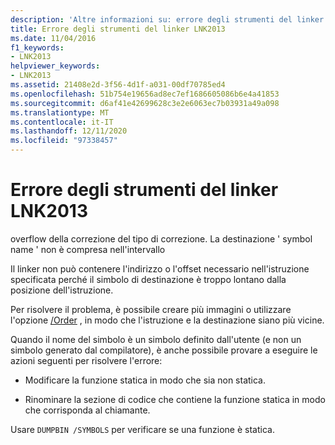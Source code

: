 ```yaml
---
description: 'Altre informazioni su: errore degli strumenti del linker LNK2013'
title: Errore degli strumenti del linker LNK2013
ms.date: 11/04/2016
f1_keywords:
- LNK2013
helpviewer_keywords:
- LNK2013
ms.assetid: 21408e2d-3f56-4d1f-a031-00df70785ed4
ms.openlocfilehash: 51b754e19656ad8ec7ef1686605086b6e4a41853
ms.sourcegitcommit: d6af41e42699628c3e2e6063ec7b03931a49a098
ms.translationtype: MT
ms.contentlocale: it-IT
ms.lasthandoff: 12/11/2020
ms.locfileid: "97338457"
---
```

# <a name="linker-tools-error-lnk2013"></a>Errore degli strumenti del linker LNK2013

overflow della correzione del tipo di correzione. La destinazione ' symbol name ' non è compresa nell'intervallo

Il linker non può contenere l'indirizzo o l'offset necessario nell'istruzione specificata perché il simbolo di destinazione è troppo lontano dalla posizione dell'istruzione.

Per risolvere il problema, è possibile creare più immagini o utilizzare l'opzione [/Order](../../build/reference/order-put-functions-in-order.md) , in modo che l'istruzione e la destinazione siano più vicine.

Quando il nome del simbolo è un simbolo definito dall'utente (e non un simbolo generato dal compilatore), è anche possibile provare a eseguire le azioni seguenti per risolvere l'errore:

- Modificare la funzione statica in modo che sia non statica.

- Rinominare la sezione di codice che contiene la funzione statica in modo che corrisponda al chiamante.

Usare `DUMPBIN /SYMBOLS` per verificare se una funzione è statica.
